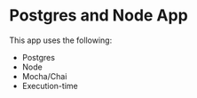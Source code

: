 # Postgres and Node App
This app uses the following:
- Postgres
- Node 
- Mocha/Chai
- Execution-time
